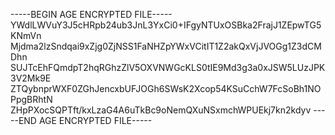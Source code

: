 -----BEGIN AGE ENCRYPTED FILE-----
YWdlLWVuY3J5cHRpb24ub3JnL3YxCi0+IFgyNTUxOSBka2FrajJ1ZEpwTG5KNmVn
Mjdma2lzSndqai9xZjg0ZjNSS1FaNHZpYWxVCitIT1Z2akQxVjJVOGg1Z3dCMDhn
SUJTcEhFQmdpT2hqRGhzZlV5OXVNWGcKLS0tIE9Md3g3a0xJSW5LUzJPK3V2Mk9E
ZTQybnprWXF0ZGhJencxbUFJOGh6SWsK2Xcop54KSuCchW7FcSoBh1NOPpgBRhtN
ZHpPXocSQPTft/kxLzaG4A6uTkBc9oNemQXuNSxmchWPUEkj7kn2kdyv
-----END AGE ENCRYPTED FILE-----
